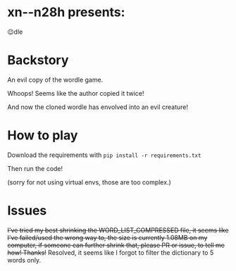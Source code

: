 # xn--n28h presents:
😉dle
# Backstory
An evil copy of the wordle game.

Whoops! Seems like the author copied it twice!

And now the cloned wordle has envolved into an evil creature!

# How to play
Download the requirements with `pip install -r requirements.txt`

Then run the code!

(sorry for not using virtual envs, those are too complex.)

# Issues
~~I've tried my best shrinking the WORD_LIST_COMPRESSED file, it seems like I've failed/used the wrong way to,
the size is currently 1.08MB on my computer, if someone can further shrink that, please PR or issue, to tell me how!
Thanks!~~
Resolved, it seems like I forgot to filter the dictionary to 5 words only.
